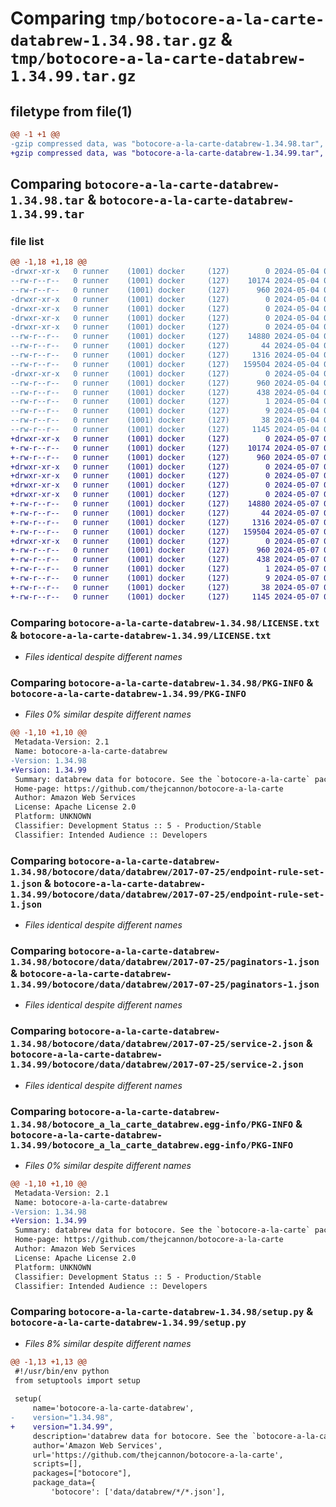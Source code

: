 # Comparing `tmp/botocore-a-la-carte-databrew-1.34.98.tar.gz` & `tmp/botocore-a-la-carte-databrew-1.34.99.tar.gz`

## filetype from file(1)

```diff
@@ -1 +1 @@
-gzip compressed data, was "botocore-a-la-carte-databrew-1.34.98.tar", last modified: Sat May  4 01:01:22 2024, max compression
+gzip compressed data, was "botocore-a-la-carte-databrew-1.34.99.tar", last modified: Tue May  7 01:02:24 2024, max compression
```

## Comparing `botocore-a-la-carte-databrew-1.34.98.tar` & `botocore-a-la-carte-databrew-1.34.99.tar`

### file list

```diff
@@ -1,18 +1,18 @@
-drwxr-xr-x   0 runner    (1001) docker     (127)        0 2024-05-04 01:01:22.878106 botocore-a-la-carte-databrew-1.34.98/
--rw-r--r--   0 runner    (1001) docker     (127)    10174 2024-05-04 01:01:22.000000 botocore-a-la-carte-databrew-1.34.98/LICENSE.txt
--rw-r--r--   0 runner    (1001) docker     (127)      960 2024-05-04 01:01:22.878106 botocore-a-la-carte-databrew-1.34.98/PKG-INFO
-drwxr-xr-x   0 runner    (1001) docker     (127)        0 2024-05-04 01:01:22.878106 botocore-a-la-carte-databrew-1.34.98/botocore/
-drwxr-xr-x   0 runner    (1001) docker     (127)        0 2024-05-04 01:01:22.878106 botocore-a-la-carte-databrew-1.34.98/botocore/data/
-drwxr-xr-x   0 runner    (1001) docker     (127)        0 2024-05-04 01:01:22.878106 botocore-a-la-carte-databrew-1.34.98/botocore/data/databrew/
-drwxr-xr-x   0 runner    (1001) docker     (127)        0 2024-05-04 01:01:22.878106 botocore-a-la-carte-databrew-1.34.98/botocore/data/databrew/2017-07-25/
--rw-r--r--   0 runner    (1001) docker     (127)    14880 2024-05-04 01:01:11.000000 botocore-a-la-carte-databrew-1.34.98/botocore/data/databrew/2017-07-25/endpoint-rule-set-1.json
--rw-r--r--   0 runner    (1001) docker     (127)       44 2024-05-04 01:01:11.000000 botocore-a-la-carte-databrew-1.34.98/botocore/data/databrew/2017-07-25/examples-1.json
--rw-r--r--   0 runner    (1001) docker     (127)     1316 2024-05-04 01:01:11.000000 botocore-a-la-carte-databrew-1.34.98/botocore/data/databrew/2017-07-25/paginators-1.json
--rw-r--r--   0 runner    (1001) docker     (127)   159504 2024-05-04 01:01:11.000000 botocore-a-la-carte-databrew-1.34.98/botocore/data/databrew/2017-07-25/service-2.json
-drwxr-xr-x   0 runner    (1001) docker     (127)        0 2024-05-04 01:01:22.878106 botocore-a-la-carte-databrew-1.34.98/botocore_a_la_carte_databrew.egg-info/
--rw-r--r--   0 runner    (1001) docker     (127)      960 2024-05-04 01:01:22.000000 botocore-a-la-carte-databrew-1.34.98/botocore_a_la_carte_databrew.egg-info/PKG-INFO
--rw-r--r--   0 runner    (1001) docker     (127)      438 2024-05-04 01:01:22.000000 botocore-a-la-carte-databrew-1.34.98/botocore_a_la_carte_databrew.egg-info/SOURCES.txt
--rw-r--r--   0 runner    (1001) docker     (127)        1 2024-05-04 01:01:22.000000 botocore-a-la-carte-databrew-1.34.98/botocore_a_la_carte_databrew.egg-info/dependency_links.txt
--rw-r--r--   0 runner    (1001) docker     (127)        9 2024-05-04 01:01:22.000000 botocore-a-la-carte-databrew-1.34.98/botocore_a_la_carte_databrew.egg-info/top_level.txt
--rw-r--r--   0 runner    (1001) docker     (127)       38 2024-05-04 01:01:22.878106 botocore-a-la-carte-databrew-1.34.98/setup.cfg
--rw-r--r--   0 runner    (1001) docker     (127)     1145 2024-05-04 01:01:22.000000 botocore-a-la-carte-databrew-1.34.98/setup.py
+drwxr-xr-x   0 runner    (1001) docker     (127)        0 2024-05-07 01:02:24.864101 botocore-a-la-carte-databrew-1.34.99/
+-rw-r--r--   0 runner    (1001) docker     (127)    10174 2024-05-07 01:02:24.000000 botocore-a-la-carte-databrew-1.34.99/LICENSE.txt
+-rw-r--r--   0 runner    (1001) docker     (127)      960 2024-05-07 01:02:24.864101 botocore-a-la-carte-databrew-1.34.99/PKG-INFO
+drwxr-xr-x   0 runner    (1001) docker     (127)        0 2024-05-07 01:02:24.860100 botocore-a-la-carte-databrew-1.34.99/botocore/
+drwxr-xr-x   0 runner    (1001) docker     (127)        0 2024-05-07 01:02:24.860100 botocore-a-la-carte-databrew-1.34.99/botocore/data/
+drwxr-xr-x   0 runner    (1001) docker     (127)        0 2024-05-07 01:02:24.860100 botocore-a-la-carte-databrew-1.34.99/botocore/data/databrew/
+drwxr-xr-x   0 runner    (1001) docker     (127)        0 2024-05-07 01:02:24.864101 botocore-a-la-carte-databrew-1.34.99/botocore/data/databrew/2017-07-25/
+-rw-r--r--   0 runner    (1001) docker     (127)    14880 2024-05-07 01:02:10.000000 botocore-a-la-carte-databrew-1.34.99/botocore/data/databrew/2017-07-25/endpoint-rule-set-1.json
+-rw-r--r--   0 runner    (1001) docker     (127)       44 2024-05-07 01:02:10.000000 botocore-a-la-carte-databrew-1.34.99/botocore/data/databrew/2017-07-25/examples-1.json
+-rw-r--r--   0 runner    (1001) docker     (127)     1316 2024-05-07 01:02:10.000000 botocore-a-la-carte-databrew-1.34.99/botocore/data/databrew/2017-07-25/paginators-1.json
+-rw-r--r--   0 runner    (1001) docker     (127)   159504 2024-05-07 01:02:10.000000 botocore-a-la-carte-databrew-1.34.99/botocore/data/databrew/2017-07-25/service-2.json
+drwxr-xr-x   0 runner    (1001) docker     (127)        0 2024-05-07 01:02:24.864101 botocore-a-la-carte-databrew-1.34.99/botocore_a_la_carte_databrew.egg-info/
+-rw-r--r--   0 runner    (1001) docker     (127)      960 2024-05-07 01:02:24.000000 botocore-a-la-carte-databrew-1.34.99/botocore_a_la_carte_databrew.egg-info/PKG-INFO
+-rw-r--r--   0 runner    (1001) docker     (127)      438 2024-05-07 01:02:24.000000 botocore-a-la-carte-databrew-1.34.99/botocore_a_la_carte_databrew.egg-info/SOURCES.txt
+-rw-r--r--   0 runner    (1001) docker     (127)        1 2024-05-07 01:02:24.000000 botocore-a-la-carte-databrew-1.34.99/botocore_a_la_carte_databrew.egg-info/dependency_links.txt
+-rw-r--r--   0 runner    (1001) docker     (127)        9 2024-05-07 01:02:24.000000 botocore-a-la-carte-databrew-1.34.99/botocore_a_la_carte_databrew.egg-info/top_level.txt
+-rw-r--r--   0 runner    (1001) docker     (127)       38 2024-05-07 01:02:24.864101 botocore-a-la-carte-databrew-1.34.99/setup.cfg
+-rw-r--r--   0 runner    (1001) docker     (127)     1145 2024-05-07 01:02:24.000000 botocore-a-la-carte-databrew-1.34.99/setup.py
```

### Comparing `botocore-a-la-carte-databrew-1.34.98/LICENSE.txt` & `botocore-a-la-carte-databrew-1.34.99/LICENSE.txt`

 * *Files identical despite different names*

### Comparing `botocore-a-la-carte-databrew-1.34.98/PKG-INFO` & `botocore-a-la-carte-databrew-1.34.99/PKG-INFO`

 * *Files 0% similar despite different names*

```diff
@@ -1,10 +1,10 @@
 Metadata-Version: 2.1
 Name: botocore-a-la-carte-databrew
-Version: 1.34.98
+Version: 1.34.99
 Summary: databrew data for botocore. See the `botocore-a-la-carte` package for more info.
 Home-page: https://github.com/thejcannon/botocore-a-la-carte
 Author: Amazon Web Services
 License: Apache License 2.0
 Platform: UNKNOWN
 Classifier: Development Status :: 5 - Production/Stable
 Classifier: Intended Audience :: Developers
```

### Comparing `botocore-a-la-carte-databrew-1.34.98/botocore/data/databrew/2017-07-25/endpoint-rule-set-1.json` & `botocore-a-la-carte-databrew-1.34.99/botocore/data/databrew/2017-07-25/endpoint-rule-set-1.json`

 * *Files identical despite different names*

### Comparing `botocore-a-la-carte-databrew-1.34.98/botocore/data/databrew/2017-07-25/paginators-1.json` & `botocore-a-la-carte-databrew-1.34.99/botocore/data/databrew/2017-07-25/paginators-1.json`

 * *Files identical despite different names*

### Comparing `botocore-a-la-carte-databrew-1.34.98/botocore/data/databrew/2017-07-25/service-2.json` & `botocore-a-la-carte-databrew-1.34.99/botocore/data/databrew/2017-07-25/service-2.json`

 * *Files identical despite different names*

### Comparing `botocore-a-la-carte-databrew-1.34.98/botocore_a_la_carte_databrew.egg-info/PKG-INFO` & `botocore-a-la-carte-databrew-1.34.99/botocore_a_la_carte_databrew.egg-info/PKG-INFO`

 * *Files 0% similar despite different names*

```diff
@@ -1,10 +1,10 @@
 Metadata-Version: 2.1
 Name: botocore-a-la-carte-databrew
-Version: 1.34.98
+Version: 1.34.99
 Summary: databrew data for botocore. See the `botocore-a-la-carte` package for more info.
 Home-page: https://github.com/thejcannon/botocore-a-la-carte
 Author: Amazon Web Services
 License: Apache License 2.0
 Platform: UNKNOWN
 Classifier: Development Status :: 5 - Production/Stable
 Classifier: Intended Audience :: Developers
```

### Comparing `botocore-a-la-carte-databrew-1.34.98/setup.py` & `botocore-a-la-carte-databrew-1.34.99/setup.py`

 * *Files 8% similar despite different names*

```diff
@@ -1,13 +1,13 @@
 #!/usr/bin/env python
 from setuptools import setup
 
 setup(
     name='botocore-a-la-carte-databrew',
-    version="1.34.98",
+    version="1.34.99",
     description='databrew data for botocore. See the `botocore-a-la-carte` package for more info.',
     author='Amazon Web Services',
     url='https://github.com/thejcannon/botocore-a-la-carte',
     scripts=[],
     packages=["botocore"],
     package_data={
         'botocore': ['data/databrew/*/*.json'],
```


